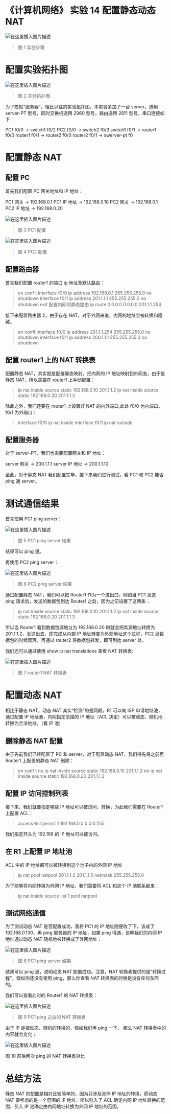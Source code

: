 # 《计算机网络》 实验 14 配置静态动态 NAT

![在这里插入图片描述](https://img-blog.csdnimg.cn/21b59dd1990a4e60b98abe75fb37c359.png?x-oss-process=image/watermark,type_d3F5LXplbmhlaQ,shadow_50,text_Q1NETiBA5aSp5LiLNTkxMg==,size_20,color_FFFFFF,t_70,g_se,x_16)

> 图 1 实验步骤

# 配置实验拓扑图

![在这里插入图片描述](https://img-blog.csdnimg.cn/e70a5822f2da4735a46e4280b9419574.png?x-oss-process=image/watermark,type_d3F5LXplbmhlaQ,shadow_50,text_Q1NETiBA5aSp5LiLNTkxMg==,size_20,color_FFFFFF,t_70,g_se,x_16)

> 图 2 实验拓扑图

为了模拟“服务器”，相比以往的实验拓扑图，本实验多加了一台 server，选用 server-PT 型号，同时交换机选用 2960 型号，路由选用 2811 型号，串口连接如下：

PC1 f0/0 -> switch1 f0/2
PC2 f0/0 -> switch2 f0/3
switch1 f0/1 -> router1 f0/0
router1 f0/1 -> router2 f0/0
router2 f0/1 -> swerver-pt f0

# 配置静态 NAT

## 配置 PC

首先我们配置 PC 网关地址和 IP 地址：

PC1 网关 -> 192.168.0.1
PC1 IP 地址 -> 192.168.0.10
PC2 网关 -> 192.168.0.1
PC2 IP 地址 -> 192.168.0.20

![在这里插入图片描述](https://img-blog.csdnimg.cn/049958d2260b47c6b8e5c075ef4e1ef9.png?x-oss-process=image/watermark,type_d3F5LXplbmhlaQ,shadow_50,text_Q1NETiBA5aSp5LiLNTkxMg==,size_20,color_FFFFFF,t_70,g_se,x_16)

> 图 3 PC1 配置

![在这里插入图片描述](https://img-blog.csdnimg.cn/b6370fbfb3b049fe995cbc2fcf9d1776.png?x-oss-process=image/watermark,type_d3F5LXplbmhlaQ,shadow_50,text_Q1NETiBA5aSp5LiLNTkxMg==,size_20,color_FFFFFF,t_70,g_se,x_16)

> 图 4 PC2 配置

## 配置路由器

首先我们配置 router1 的端口 ip 地址及默认路由：

> en
> conf t
> interface f0/0
> ip address 192.168.0.1 255.255.255.0
> no shutdown
> interface f0/1
> ip address 201.1.1.1 255.255.255.0
> no shutdown
> exit
> 配置内网的静态路由
> ip route 0.0.0.0 0.0.0.0 201.1.1.254

接下来配置路由器 2，由于存在 NAT，对于外网来说，内网的地址会被转换和隐藏。

> en
> conft
> interface f0/0
> ip address 201.1.1.254 255.255.255.0
> no shutdown
> interface f0/1
> ip address 200.1.1.1 255.255.255.0
> no shutdown

## 配置 router1 上的 NAT 转换表

配置静态 NAT，其实就是配置静态映射，把内网的 IP 地址映射到外网去，由于是静态 NAT，所以需要在 router1 上手动配置：

> ip nat inside source static 192.168.0.10 201.1.1.2
> ip nat inside source static 192.168.0.20 201.1.1.3

除此之外，我们还要在 router1 上设置好 NAT 的内外端口,此处 f0/0 为内端口，f0/1 为外端口：

> interface f0/0
> ip nat inside
> interface f0/1
> ip nat outside

## 配置服务器

对于 server-PT，我们也需要配置网关和 IP 地址：

server 网关 -> 200.1.1.1
server IP 地址 -> 200.1.1.10

至此，对于静态 NAT 我们配置完毕，接下来我们进行测试，看 PC1 和 PC2 能否 ping 通 server。

# 测试通信结果

首先使用 PC1 ping server：

![在这里插入图片描述](https://img-blog.csdnimg.cn/e37fb8fb01284b49bb3540b65d77b802.png?x-oss-process=image/watermark,type_d3F5LXplbmhlaQ,shadow_50,text_Q1NETiBA5aSp5LiLNTkxMg==,size_20,color_FFFFFF,t_70,g_se,x_16)

> 图 5 PC1 ping server 结果

结果可以 ping 通。

再使用 PC2 ping server：

![在这里插入图片描述](https://img-blog.csdnimg.cn/a1023d8df40149efa244b45979f8c16d.png?x-oss-process=image/watermark,type_d3F5LXplbmhlaQ,shadow_50,text_Q1NETiBA5aSp5LiLNTkxMg==,size_20,color_FFFFFF,t_70,g_se,x_16)

> 图 6 PC2 ping server 结果

通过配置静态 NAT，我们可以把 Router1 作为一个进出口，例如当 PC1 发送 ping 请求后，发送的数据包到达 Router1 之后，因为之前设置了这两条：

> ip nat inside source static 192.168.0.10 201.1.1.2
> ip nat inside source static 192.168.0.20 201.1.1.3

所以当 Router1 看到数据包源地址为 192.168.0.20 时就会把其源地址转换为 201.1.1.2，发送出去，即完成从内部 IP 地址转变为外部地址这个过程，PC2 发数据包的时候同理，再通过 router2 将数据包转发，即可到达 server 处。

我们还可以通过使用 show ip nat translations 查看 NAT 转换表:

![在这里插入图片描述](https://img-blog.csdnimg.cn/6f784c6d2c00495e97cce0a3467f0386.png?x-oss-process=image/watermark,type_d3F5LXplbmhlaQ,shadow_50,text_Q1NETiBA5aSp5LiLNTkxMg==,size_20,color_FFFFFF,t_70,g_se,x_16)

> 图 7 router1 NAT 转换表

# 配置动态 NAT

相比于静态 NAT，动态 NAT 其实“检测”的是网段，R1 可以向 ISP 申请地址池，通过配置 IP 地址池，内网指定范围的 IP 地址（ACL 决定）可以被动态、随机地转换为合法地址。（看 IP 池）

## 删除静态 NAT 配置

由于先前我们已经配置了 PC 和 server，对于配置动态 NAT，我们得先将之前再 Router1 上配置的静态 NAT 删除：

> en
> conf t
> no ip nat inside source static 192.168.0.10 201.1.1.2
> no ip nat inside source static 192.168.0.20 201.1.1.3

## 配置 IP 访问控制列表

接下来，我们就要指定哪些 IP 地址可以被访问、转换，为此我们需要在 Router1 上配置 ACL：

> access-list permit 1 192.168.0.0 0.0.0.255

我们指定开头为 192.168 的 IP 地址可以被访问。

## 在 R1 上配置 IP 地址池

ACL 中的 IP 地址都可以被转换到这个池子内的外网 IP 地址

> ip nat pool natpool 201.1.1.2 201.1.1.5 netmask 255.255.255.0

为了能够将内网转换为外网 IP 地址，我们需要将 ACL 和这个 IP 池联系起来：

> ip nat inside source list 1 pool natpool

## 测试网络通信

为了测试动态 NAT 是否配置成功，我将 PC1 的 IP 地址随便改了下，该成了 192.168.0.130，再 ping 服务器的 IP 地址，如果 ping 得通，说明我们的内网 IP 地址通过动态 NAT 随机地被转换成了外网地址：

![在这里插入图片描述](https://img-blog.csdnimg.cn/362a5dafcfdc4a2cabee4c7a6ecc2e1a.png?x-oss-process=image/watermark,type_d3F5LXplbmhlaQ,shadow_50,text_Q1NETiBA5aSp5LiLNTkxMg==,size_20,color_FFFFFF,t_70,g_se,x_16)

> 图 8 PC1 ping server 结果

结果可以 ping 通，说明动态 NAT 配置成功。注意，NAT 转换表提供的是“转换过程”，假如你还没有使用 ping，那么你查看 NAT 转换表的时候是没有任何东西的。

我们可以查看此时的 Router1 的 NAT 转换表：

![在这里插入图片描述](https://img-blog.csdnimg.cn/349d0cec465d46e79517d60b9ba3292b.png?x-oss-process=image/watermark,type_d3F5LXplbmhlaQ,shadow_50,text_Q1NETiBA5aSp5LiLNTkxMg==,size_20,color_FFFFFF,t_70,g_se,x_16)

> 图 9 PC1 ping 之后的 NAT 转换表

由于 IP 是被动态、随机的转换的，假如我们再 ping 一下， 那么 NAT 转换表中的内容就会变化：

![在这里插入图片描述](https://img-blog.csdnimg.cn/8f06e1dc55954c98a2ee4dfc86b18125.png?x-oss-process=image/watermark,type_d3F5LXplbmhlaQ,shadow_50,text_Q1NETiBA5aSp5LiLNTkxMg==,size_20,color_FFFFFF,t_70,g_se,x_16)

图 10 前后两次 ping 的 NAT 转换表对比

# 总结方法

静态 NAT 的配置是相对比较简单的，因为只涉及具体 IP 地址的转换，而动态 NAT 要考虑的是一个范围的 IP 地址，所以引入了 ACL 确定内网 IP 地址转换的范围，引入 IP 池确定由内网地址转换为外网 IP 地址的范围。
